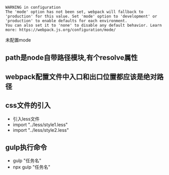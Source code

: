 ```
WARNING in configuration
The 'mode' option has not been set, webpack will fallback to 'production' for this value. Set 'mode' option to 'development' or 'production' to enable defaults for each environment.
You can also set it to 'none' to disable any default behavior. Learn more: https://webpack.js.org/configuration/mode/
```
未配置mode

## path是node自带路径模块,有个resolve属性

## webpack配置文件中入口和出口位置都应该是绝对路径

## css文件的引入
* 引入less文件
* import "../less/style1.less"
* import "../less/style2.less"

##  gulp执行命令
* gulp "任务名"
* npx gulp "任务名"